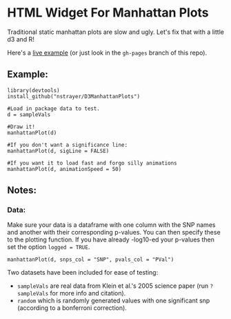 # HTML Widget For Manhattan Plots

Traditional static manhattan plots are slow and ugly. Let's fix that with a little d3 and R!

Here's a [live example](http://nickstrayer.me/D3ManhattanPlots) (or just look in the `gh-pages` branch of this repo).  

## Example: 
 

```{r}
library(devtools)
install_github("nstrayer/D3ManhattanPlots")

#Load in package data to test. 
d = sampleVals

#Draw it!
manhattanPlot(d)        

#If you don't want a significance line: 
manhattanPlot(d, sigLine = FALSE)

#If you want it to load fast and forgo silly animations
manhattanPlot(d, animationSpeed = 50)
```

## Notes: 

### Data: 

Make sure your data is a dataframe with one column with the SNP names and another with their corresponding p-values. You can then specify these to the plotting function. If you have already -log10-ed your p-values then set the option `logged = TRUE`. 

```{r}
manhattanPlot(d, snps_col = "SNP", pvals_col = "PVal")
```

Two datasets have been included for ease of testing: 

- `sampleVals` are real data from Klein et al.'s 2005 science paper (run `?sampleVals` for more info and citation). 
- `random` which is randomly generated values with one significant snp (according to a bonferroni correction). 


